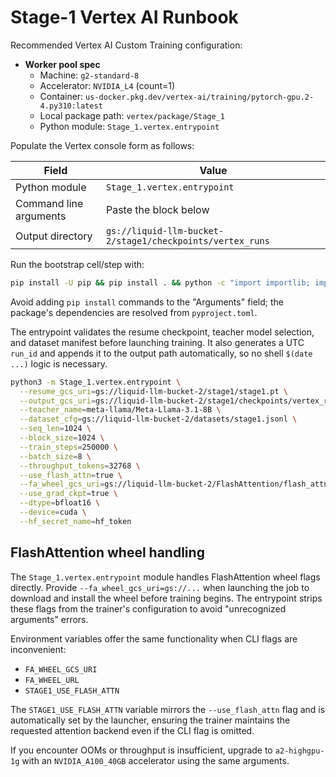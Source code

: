 # Stage-1 Vertex AI Runbook

Recommended Vertex AI Custom Training configuration:

- **Worker pool spec**
  - Machine: `g2-standard-8`
  - Accelerator: `NVIDIA_L4` (count=1)
  - Container: `us-docker.pkg.dev/vertex-ai/training/pytorch-gpu.2-4.py310:latest`
  - Local package path: `vertex/package/Stage_1`
  - Python module: `Stage_1.vertex.entrypoint`

Populate the Vertex console form as follows:

| Field | Value |
| ----- | ----- |
| Python module | `Stage_1.vertex.entrypoint` |
| Command line arguments | Paste the block below |
| Output directory | `gs://liquid-llm-bucket-2/stage1/checkpoints/vertex_runs` |

Run the bootstrap cell/step with:

```bash
pip install -U pip && pip install . && python -c "import importlib; importlib.import_module('Stage_1.vertex.entrypoint')"
```

Avoid adding `pip install` commands to the "Arguments" field; the package's
dependencies are resolved from `pyproject.toml`.

The entrypoint validates the resume checkpoint, teacher model selection, and dataset
manifest before launching training. It also generates a UTC `run_id` and
appends it to the output path automatically, so no shell `$(date ...)` logic is
necessary.

```bash
python3 -m Stage_1.vertex.entrypoint \
  --resume_gcs_uri=gs://liquid-llm-bucket-2/stage1/stage1.pt \
  --output_gcs_uri=gs://liquid-llm-bucket-2/stage1/checkpoints/vertex_runs \
  --teacher_name=meta-llama/Meta-Llama-3.1-8B \
  --dataset_cfg=gs://liquid-llm-bucket-2/datasets/stage1.jsonl \
  --seq_len=1024 \
  --block_size=1024 \
  --train_steps=250000 \
  --batch_size=8 \
  --throughput_tokens=32768 \
  --use_flash_attn=true \
  --fa_wheel_gcs_uri=gs://liquid-llm-bucket-2/FlashAttention/flash_attn-2.8.3+cu12torch2.4cxx11abiTRUE-cp310-cp310-linux_x86_64.whl \
  --use_grad_ckpt=true \
  --dtype=bfloat16 \
  --device=cuda \
  --hf_secret_name=hf_token
```

## FlashAttention wheel handling

The `Stage_1.vertex.entrypoint` module handles FlashAttention wheel flags directly. Provide
`--fa_wheel_gcs_uri=gs://...` when launching the job to download and install the
wheel before training begins. The entrypoint strips these flags from the trainer's
configuration to avoid "unrecognized arguments" errors.

Environment variables offer the same functionality when CLI flags are
inconvenient:

- `FA_WHEEL_GCS_URI`
- `FA_WHEEL_URL`
- `STAGE1_USE_FLASH_ATTN`

The `STAGE1_USE_FLASH_ATTN` variable mirrors the `--use_flash_attn` flag and is
automatically set by the launcher, ensuring the trainer maintains the requested
attention backend even if the CLI flag is omitted.

If you encounter OOMs or throughput is insufficient, upgrade to `a2-highgpu-1g`
with an `NVIDIA_A100_40GB` accelerator using the same arguments.
